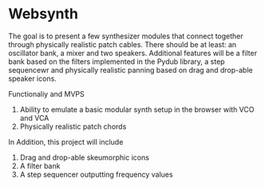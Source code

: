 # Websynth


The goal is to present a few synthesizer modules that connect together through physically realistic patch cables. There should be at least: an  oscillator bank, a mixer and two speakers. Additional features will be a filter bank based on the filters implemented in the Pydub library, a step sequencewr and physically realistic panning based on drag and drop-able speaker icons.


Functionaliy and MVPS

1) Ability to emulate a basic modular synth setup in the browser with VCO and VCA
2) Physically realistic patch chords

In Addition, this project will include
1) Drag and drop-able skeumorphic icons
2) A filter bank
3) A step sequencer outputting frequency values

